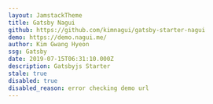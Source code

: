 ```yaml
---
layout: JamstackTheme
title: Gatsby Nagui
github: https://github.com/kimnagui/gatsby-starter-nagui
demo: https://demo.nagui.me/
author: Kim Gwang Hyeon
ssg: Gatsby
date: 2019-07-15T06:31:10.000Z
description: Gatsbyjs Starter
stale: true
disabled: true
disabled_reason: error checking demo url
---
```

